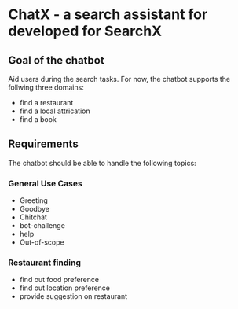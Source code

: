 # ChatX - a search assistant for developed for SearchX

## Goal of the chatbot

Aid users during the search tasks. For now, the chatbot supports the follwing three domains:
* find a restaurant
* find a local attrication
* find a book

## Requirements

The chatbot should be able to handle the following topics:

### General Use Cases 
* Greeting
* Goodbye
* Chitchat
* bot-challenge
* help
* Out-of-scope

### Restaurant finding
* find out food preference 
* find out location preference
* provide suggestion on restaurant


